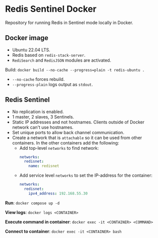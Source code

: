 # Redis Sentinel Docker

Repository for running Redis in Sentinel mode locally in Docker.

## Docker image

- Ubuntu 22.04 LTS.
- Redis based on `redis-stack-server`.
- `RediSearch` and `RedisJSON` modules are activated.

Build: `docker build --no-cache --progress=plain -t redis-ubuntu .`

- `--no-cache` forces rebuild.
- `--progress-plain` logs output as `stdout`.

## Redis Sentinel

- No replication is enabled.
- 1 master, 2 slaves, 3 Sentinels.
- Static IP addresses and not hostnames. Clients outside of Docker network can't use hostnames.
- Set unique ports to allow back channel communication.
- Create a network that is `attachable` so it can be used from other containers. In the other containers add the following:
  - Add top-level `networks` to find network:
    ```yaml
    networks:
      redisnet:
        name: redisnet
    ```
  - Add service level `networks` to set the IP-address for the container:
    ```yaml
    networks:
      redisnet:
        ipv4_address: 192.168.55.30
    ```

**Run**: `docker compose up -d`

**View logs**: `docker logs <CONTAINER>`

**Execute command in container**: `docker exec -it <CONTAINER> <COMMAND>`

**Connect to container**: `docker exec -it <CONTAINER> bash`
